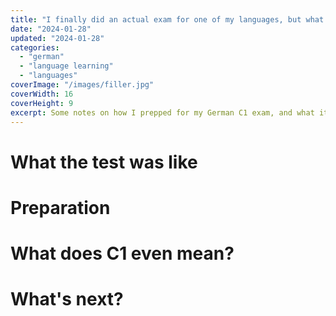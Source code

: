 ```yaml
---
title: "I finally did an actual exam for one of my languages, but what does it mean?"
date: "2024-01-28"
updated: "2024-01-28"
categories: 
  - "german"
  - "language learning"
  - "languages"
coverImage: "/images/filler.jpg"
coverWidth: 16
coverHeight: 9
excerpt: Some notes on how I prepped for my German C1 exam, and what it means for my overall language learning situation.
---
```


# What the test was like

# Preparation

# What does C1 even mean?

# What's next?